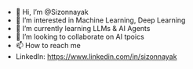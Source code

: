 - 👋 Hi, I’m @Sizonnayak
- 👀 I’m interested in Machine Learning, Deep Learning
- 🌱 I’m currently learning LLMs & AI Agents
- 💞️ I’m looking to collaborate on AI tpoics
- 📫 How to reach me
- LinkedIn: https://www.linkedin.com/in/sizonnayak

<!---
Sizonnayak/Sizonnayak is a ✨ special ✨ repository because its `README.md` (this file) appears on your GitHub profile.
You can click the Preview link to take a look at your changes.
--->
